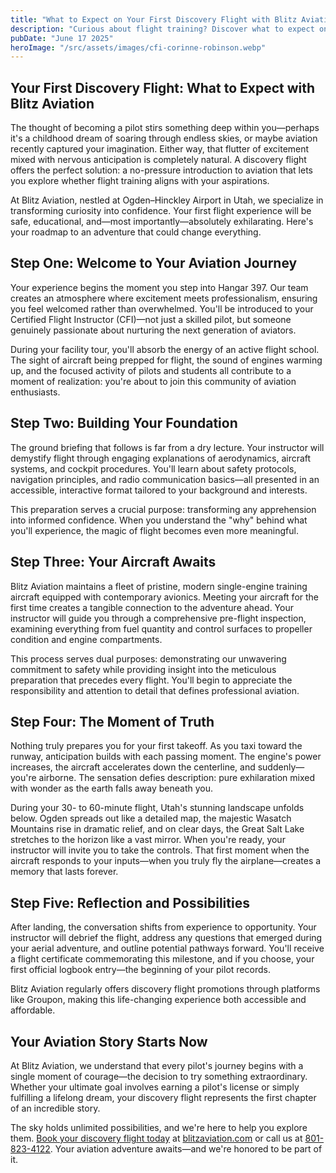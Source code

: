 ```yaml
---
title: "What to Expect on Your First Discovery Flight with Blitz Aviation"
description: "Curious about flight training? Discover what to expect on your first discovery flight with Blitz Aviation in Ogden, Utah—from pre-flight briefings to taking the controls in the sky."
pubDate: "June 17 2025"
heroImage: "/src/assets/images/cfi-corinne-robinson.webp"
---
```


## Your First Discovery Flight: What to Expect with Blitz Aviation

The thought of becoming a pilot stirs something deep within you—perhaps it's a childhood dream of soaring through endless skies, or maybe aviation recently captured your imagination. Either way, that flutter of excitement mixed with nervous anticipation is completely natural. A discovery flight offers the perfect solution: a no-pressure introduction to aviation that lets you explore whether flight training aligns with your aspirations.

At Blitz Aviation, nestled at Ogden–Hinckley Airport in Utah, we specialize in transforming curiosity into confidence. Your first flight experience will be safe, educational, and—most importantly—absolutely exhilarating. Here's your roadmap to an adventure that could change everything.

## Step One: Welcome to Your Aviation Journey

Your experience begins the moment you step into Hangar 397. Our team creates an atmosphere where excitement meets professionalism, ensuring you feel welcomed rather than overwhelmed. You'll be introduced to your Certified Flight Instructor (CFI)—not just a skilled pilot, but someone genuinely passionate about nurturing the next generation of aviators.

During your facility tour, you'll absorb the energy of an active flight school. The sight of aircraft being prepped for flight, the sound of engines warming up, and the focused activity of pilots and students all contribute to a moment of realization: you're about to join this community of aviation enthusiasts.

## Step Two: Building Your Foundation

The ground briefing that follows is far from a dry lecture. Your instructor will demystify flight through engaging explanations of aerodynamics, aircraft systems, and cockpit procedures. You'll learn about safety protocols, navigation principles, and radio communication basics—all presented in an accessible, interactive format tailored to your background and interests.

This preparation serves a crucial purpose: transforming any apprehension into informed confidence. When you understand the "why" behind what you'll experience, the magic of flight becomes even more meaningful.

## Step Three: Your Aircraft Awaits

Blitz Aviation maintains a fleet of pristine, modern single-engine training aircraft equipped with contemporary avionics. Meeting your aircraft for the first time creates a tangible connection to the adventure ahead. Your instructor will guide you through a comprehensive pre-flight inspection, examining everything from fuel quantity and control surfaces to propeller condition and engine compartments.

This process serves dual purposes: demonstrating our unwavering commitment to safety while providing insight into the meticulous preparation that precedes every flight. You'll begin to appreciate the responsibility and attention to detail that defines professional aviation.

## Step Four: The Moment of Truth

Nothing truly prepares you for your first takeoff. As you taxi toward the runway, anticipation builds with each passing moment. The engine's power increases, the aircraft accelerates down the centerline, and suddenly—you're airborne. The sensation defies description: pure exhilaration mixed with wonder as the earth falls away beneath you.

During your 30- to 60-minute flight, Utah's stunning landscape unfolds below. Ogden spreads out like a detailed map, the majestic Wasatch Mountains rise in dramatic relief, and on clear days, the Great Salt Lake stretches to the horizon like a vast mirror. When you're ready, your instructor will invite you to take the controls. That first moment when the aircraft responds to your inputs—when you truly fly the airplane—creates a memory that lasts forever.

## Step Five: Reflection and Possibilities

After landing, the conversation shifts from experience to opportunity. Your instructor will debrief the flight, address any questions that emerged during your aerial adventure, and outline potential pathways forward. You'll receive a flight certificate commemorating this milestone, and if you choose, your first official logbook entry—the beginning of your pilot records.

Blitz Aviation regularly offers discovery flight promotions through platforms like Groupon, making this life-changing experience both accessible and affordable.

## Your Aviation Story Starts Now

At Blitz Aviation, we understand that every pilot's journey begins with a single moment of courage—the decision to try something extraordinary. Whether your ultimate goal involves earning a pilot's license or simply fulfilling a lifelong dream, your discovery flight represents the first chapter of an incredible story.

The sky holds unlimited possibilities, and we're here to help you explore them. [Book your discovery flight today](/discovery-flight) at [blitzaviation.com](/) or call us at [801-823-4122](tel:8018234122). Your aviation adventure awaits—and we're honored to be part of it.
